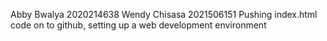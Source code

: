 Abby Bwalya 2020214638 
Wendy Chisasa 2021506151
Pushing index.html code on to github, setting up a web development environment
